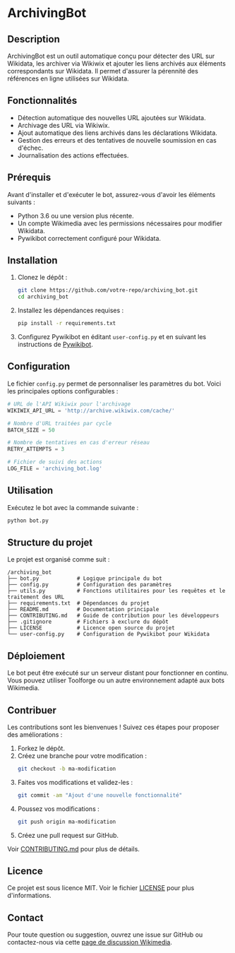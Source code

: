 # ArchivingBot

## Description
ArchivingBot est un outil automatique conçu pour détecter des URL sur Wikidata, les archiver via Wikiwix et ajouter les liens archivés aux éléments correspondants sur Wikidata. Il permet d'assurer la pérennité des références en ligne utilisées sur Wikidata.

## Fonctionnalités
- Détection automatique des nouvelles URL ajoutées sur Wikidata.
- Archivage des URL via Wikiwix.
- Ajout automatique des liens archivés dans les déclarations Wikidata.
- Gestion des erreurs et des tentatives de nouvelle soumission en cas d'échec.
- Journalisation des actions effectuées.

## Prérequis
Avant d'installer et d'exécuter le bot, assurez-vous d'avoir les éléments suivants :
- Python 3.6 ou une version plus récente.
- Un compte Wikimedia avec les permissions nécessaires pour modifier Wikidata.
- Pywikibot correctement configuré pour Wikidata.

## Installation
1. Clonez le dépôt :
   ```bash
   git clone https://github.com/votre-repo/archiving_bot.git
   cd archiving_bot
   ```
2. Installez les dépendances requises :
   ```bash
   pip install -r requirements.txt
   ```
3. Configurez Pywikibot en éditant `user-config.py` et en suivant les instructions de [Pywikibot](https://www.mediawiki.org/wiki/Manual:Pywikibot/Installation/fr).

## Configuration
Le fichier `config.py` permet de personnaliser les paramètres du bot. Voici les principales options configurables :
```python
# URL de l'API Wikiwix pour l'archivage
WIKIWIX_API_URL = 'http://archive.wikiwix.com/cache/'

# Nombre d'URL traitées par cycle
BATCH_SIZE = 50

# Nombre de tentatives en cas d'erreur réseau
RETRY_ATTEMPTS = 3

# Fichier de suivi des actions
LOG_FILE = 'archiving_bot.log'
```

## Utilisation
Exécutez le bot avec la commande suivante :
```bash
python bot.py
```

## Structure du projet
Le projet est organisé comme suit :
```
/archiving_bot
├── bot.py            # Logique principale du bot
├── config.py         # Configuration des paramètres
├── utils.py          # Fonctions utilitaires pour les requêtes et le traitement des URL
├── requirements.txt  # Dépendances du projet
├── README.md         # Documentation principale
├── CONTRIBUTING.md   # Guide de contribution pour les développeurs
├── .gitignore        # Fichiers à exclure du dépôt
├── LICENSE           # Licence open source du projet
└── user-config.py    # Configuration de Pywikibot pour Wikidata
```

## Déploiement
Le bot peut être exécuté sur un serveur distant pour fonctionner en continu. Vous pouvez utiliser Toolforge ou un autre environnement adapté aux bots Wikimedia.

## Contribuer
Les contributions sont les bienvenues ! Suivez ces étapes pour proposer des améliorations :
1. Forkez le dépôt.
2. Créez une branche pour votre modification :
   ```bash
   git checkout -b ma-modification
   ```
3. Faites vos modifications et validez-les :
   ```bash
   git commit -am "Ajout d'une nouvelle fonctionnalité"
   ```
4. Poussez vos modifications :
   ```bash
   git push origin ma-modification
   ```
5. Créez une pull request sur GitHub.

Voir [CONTRIBUTING.md](CONTRIBUTING.md) pour plus de détails.

## Licence
Ce projet est sous licence MIT. Voir le fichier [LICENSE](LICENSE) pour plus d'informations.

## Contact
Pour toute question ou suggestion, ouvrez une issue sur GitHub ou contactez-nous via cette [page de discussion Wikimedia](https://www.wikidata.org/w/index.php?title=User_talk:ArchivingBot&action=edit&redlink=1).
